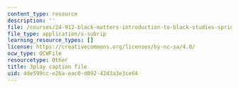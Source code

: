 ```yaml
---
content_type: resource
description: ''
file: /courses/24-912-black-matters-introduction-to-black-studies-spring-2017/4de599cce26aeac0d09242d3a3e3ce64_sY-Hxq1-_Xo.srt
file_type: application/x-subrip
learning_resource_types: []
license: https://creativecommons.org/licenses/by-nc-sa/4.0/
ocw_type: OCWFile
resourcetype: Other
title: 3play caption file
uid: 4de599cc-e26a-eac0-d092-42d3a3e3ce64
---
```

